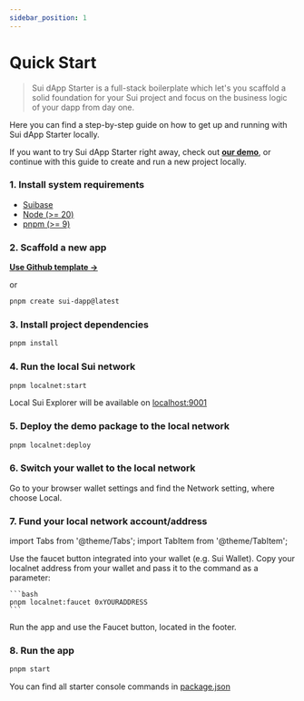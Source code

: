 ```yaml
---
sidebar_position: 1
---
```


# Quick Start

> Sui dApp Starter is a full-stack boilerplate which let's you scaffold a solid foundation for your Sui project and focus on the business logic of your dapp from day one.

Here you can find a step-by-step guide on how to get up and running with Sui dApp Starter locally.

If you want to try Sui dApp Starter right away, check out **[our demo](https://demo.sui-dapp-starter.dev/)**, 
or continue with this guide to create and run a new project locally.

### 1. Install system requirements

- [Suibase](https://suibase.io/how-to/install.html)
- [Node (>= 20)](https://nodejs.org/en/download/)
- [pnpm (>= 9)](https://pnpm.io/installation)

### 2. Scaffold a new app

**[Use Github template ->](https://github.com/new?template_name=sui-dapp-starter&template_owner=suiware&name=my-sui-dapp)**

or

```bash
pnpm create sui-dapp@latest
```

### 3. Install project dependencies

```bash
pnpm install
```

### 4. Run the local Sui network

```bash
pnpm localnet:start
```

Local Sui Explorer will be available on [localhost:9001](http://localhost:9001/)

### 5. Deploy the demo package to the local network

```bash
pnpm localnet:deploy
```

### 6. Switch your wallet to the local network 

Go to your browser wallet settings and find the Network setting, where choose Local.

### 7. Fund your local network account/address

import Tabs from '@theme/Tabs';
import TabItem from '@theme/TabItem';

<Tabs>
  <TabItem value="wallet" label="Wallet" default>
    Use the faucet button integrated into your wallet (e.g. Sui Wallet).
  </TabItem>
  <TabItem value="console" label="Console">
    Copy your localnet address from your wallet and pass it to the command as a parameter:

    ```bash
    pnpm localnet:faucet 0xYOURADDRESS
    ```
  </TabItem>
  <TabItem value="app" label="App">
    Run the app and use the Faucet button, located in the footer.
  </TabItem>
</Tabs>

### 8. Run the app

```bash
pnpm start
```

You can find all starter console commands in [package.json](https://github.com/suiware/sui-dapp-starter/blob/main/package.json)
